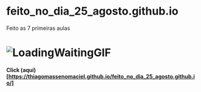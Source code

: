 # feito_no_dia_25_agosto.github.io
Feito as 7 primeiras aulas 

# ![LoadingWaitingGIF](https://github.com/ThiagoMassenoMaciel/feito_no_dia_25_agosto.github.io/assets/107934374/1be8c53f-a1dc-489a-8314-5d015726614b)

#### Click (aqui)[https://thiagomassenomaciel.github.io/feito_no_dia_25_agosto.github.io/]
